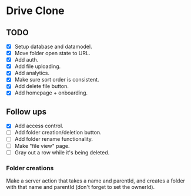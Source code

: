 # Drive Clone

## TODO

- [x] Setup database and datamodel.
- [x] Move folder open state to URL.
- [x] Add auth.
- [x] Add file uploading.
- [x] Add analytics.
- [x] Make sure sort order is consistent.
- [x] Add delete file button.
- [x] Add homepage + onboarding.

## Follow ups

- [x] Add access control.
- [ ] Add folder creation/deletion button.
- [ ] Add folder rename functionality.
- [ ] Make "file view" page.
- [ ] Gray out a row while it's being deleted.

### Folder creations

Make a server action that takes a name and parentId, and creates a folder with that name and parentId (don't forget to set the ownerId).
